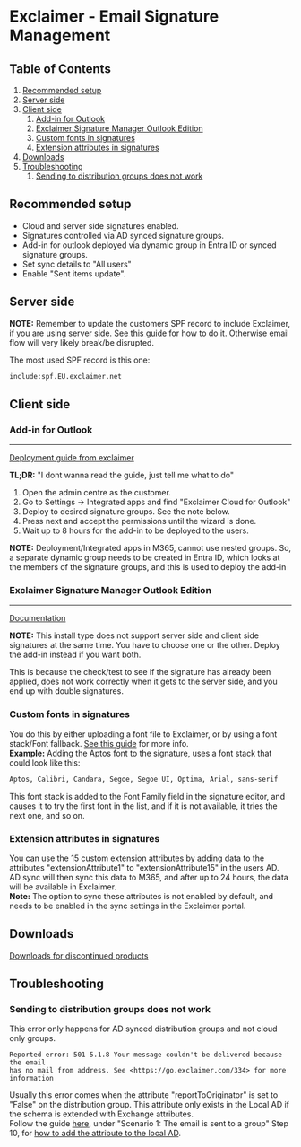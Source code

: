 # Exclaimer - Email Signature Management

## Table of Contents <!-- omit in toc -->

1. [Recommended setup](#recommended-setup)
2. [Server side](#server-side)
3. [Client side](#client-side)
   1. [Add-in for Outlook](#add-in-for-outlook)
   2. [Exclaimer Signature Manager Outlook Edition](#exclaimer-signature-manager-outlook-edition)
   3. [Custom fonts in signatures](#custom-fonts-in-signatures)
   4. [Extension attributes in signatures](#extension-attributes-in-signatures)
4. [Downloads](#downloads)
5. [Troubleshooting](#troubleshooting)
   1. [Sending to distribution groups does not work](#sending-to-distribution-groups-does-not-work)

## Recommended setup

- Cloud and server side signatures enabled.
- Signatures controlled via AD synced signature groups.
- Add-in for outlook deployed via dynamic group in Entra ID or synced signature groups.
- Set sync details to "All users"
- Enable "Sent items update".

## Server side

**NOTE:** Remember to update the customers SPF record to include Exclaimer, if you are using server side. [See this guide](https://support.exclaimer.com/hc/en-gb/articles/4404775962641-How-to-update-the-Sender-Policy-Framework-SPF) for how to do it. Otherwise email flow will very likely break/be disrupted.

The most used SPF record is this one:

```html
include:spf.EU.exclaimer.net
```

## Client side

### Add-in for Outlook

---

[Deployment guide from exclaimer](https://support.exclaimer.com/hc/en-gb/articles/360020741398-Install-Exclaimer-Cloud-Outlook-Add-in-Public-channel)

**TL;DR:** "I dont wanna read the guide, just tell me what to do"

1. Open the admin centre as the customer.
2. Go to Settings -> Integrated apps and find "Exclaimer Cloud for Outlook"
3. Deploy to desired signature groups. See the note below.
4. Press next and accept the permissions until the wizard is done.
5. Wait up to 8 hours for the add-in to be deployed to the users.

**NOTE:** Deployment/Integrated apps in M365, cannot use nested groups. So, a separate dynamic group needs to be created in Entra ID, which looks at the members of the signature groups, and this is used to deploy the add-in

### Exclaimer Signature Manager Outlook Edition

---

[Documentation](https://support.exclaimer.com/hc/en-gb/articles/7238574049437-Exclaimer-Cloud-Signature-Update-Agent)

**NOTE:** This install type does not support server side and client side signatures at the same time. You have to choose one or the other. Deploy the add-in instead if you want both.

This is because the check/test to see if the signature has already been applied, does not work correctly when it gets to the server side, and you end up with double signatures.

### Custom fonts in signatures

You do this by either uploading a font file to Exclaimer, or by using a font stack/Font fallback. [See this guide](https://support.exclaimer.com/hc/en-gb/articles/4587213492637-How-to-use-custom-fonts-without-rendering-as-bitmaps-) for more info.  
**Example:** Adding the Aptos font to the signature, uses a font stack that could look like this:

```html
Aptos, Calibri, Candara, Segoe, Segoe UI, Optima, Arial, sans-serif
```

This font stack is added to the Font Family field in the signature editor, and causes it to try the first font in the list, and if it is not available, it tries the next one, and so on.

### Extension attributes in signatures

You can use the 15 custom extension attributes by adding data to the attributes "extensionAttribute1" to "extensionAttribute15" in the users AD. AD sync will then sync this data to M365, and after up to 24 hours, the data will be available in Exclaimer.  
**Note:** The option to sync these attributes is not enabled by default, and needs to be enabled in the sync settings in the Exclaimer portal.

## Downloads

[Downloads for discontinued products](https://exclaimer.com/support/discontinued/)

## Troubleshooting

### Sending to distribution groups does not work

This error only happens for AD synced distribution groups and not cloud only groups.

```text
Reported error: 501 5.1.8 Your message couldn't be delivered because the email
has no mail from address. See <https://go.exclaimer.com/334> for more
information
```

Usually this error comes when the attribute "reportToOriginator" is set to "False" on the distribution group. This attribute only exists in the Local AD if the schema is extended with Exchange attributes.  
Follow the guide [here](https://go.exclaimer.com/334), under "Scenario 1: The email is sent to a group" Step 10, for [how to add the attribute to the local AD](https://support.exclaimer.com/hc/en-gb/articles/6776545275677-Can-I-extend-Active-Directory-schema-to-include-Exchange-Attributes).
